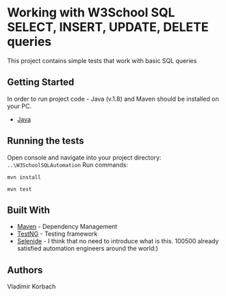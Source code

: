 # Working with W3School SQL SELECT, INSERT, UPDATE, DELETE queries 
This project contains simple tests that work with basic SQL queries


## Getting Started

In order to run project code - Java (v.1.8) and Maven should be installed on your PC.
* [Java](https://www.oracle.com/java/technologies/javase-downloads.html)

## Running the tests

Open console and navigate into your project directory:
``
..\W3SchoolSQLAutomation
``
Run commands: 
```
mvn install
```
```
mvn test
```

## Built With

* [Maven](https://maven.apache.org/) - Dependency Management
* [TestNG](https://testng.org/doc/) - Testing framework
* [Selenide](https://ru.selenide.org/documentation.html) - I think that no need to introduce what is this. 100500 already satisfied automation engineers around the world:)

## Authors

Vladimir Korbach
